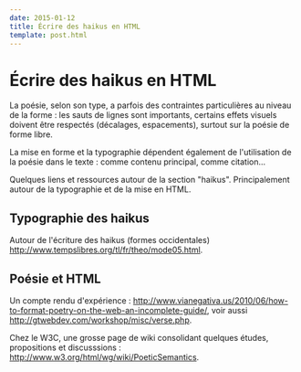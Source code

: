 ```yaml
---
date: 2015-01-12
title: Écrire des haikus en HTML
template: post.html
---
```


# Écrire des haikus en HTML

La poésie, selon son type, a parfois des contraintes particulières au niveau de la forme : les sauts de lignes sont importants, certains effets visuels doivent être respectés (décalages, espacements), surtout sur la poésie de forme libre.

La mise en forme et la typographie dépendent également de l'utilisation de la poésie dans le texte : comme contenu principal, comme citation...

Quelques liens et ressources autour de la section "haikus". Principalement autour de la typographie et de la mise en HTML.

## Typographie des haikus

Autour de l'écriture des haikus (formes occidentales) <http://www.tempslibres.org/tl/fr/theo/mode05.html>.

## Poésie et HTML

Un compte rendu d'expérience :
<http://www.vianegativa.us/2010/06/how-to-format-poetry-on-the-web-an-incomplete-guide/>, voir aussi <http://gtwebdev.com/workshop/misc/verse.php>.

Chez le W3C, une grosse page de wiki consolidant quelques études, propositions et discusssions : <http://www.w3.org/html/wg/wiki/PoeticSemantics>.





